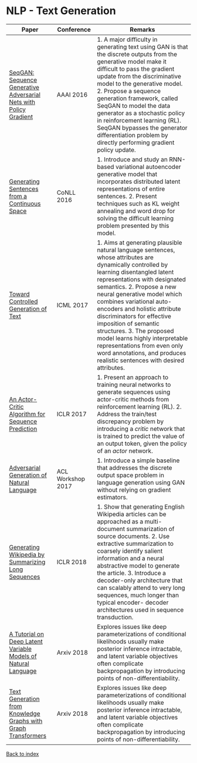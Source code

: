 # NLP - Text Generation
|Paper|Conference|Remarks
|--|--|--|
|[SeqGAN: Sequence Generative Adversarial Nets with Policy Gradient](https://arxiv.org/pdf/1609.05473)|AAAI 2016|1. A major difficulty in generating text using GAN is that the discrete outputs from the generative model make it difficult to pass the gradient update from the discriminative model to the generative model. 2. Propose a sequence generation framework, called SeqGAN to model the data generator as a stochastic policy in reinforcement learning (RL). SeqGAN bypasses the generator differentiation problem by directly performing gradient policy update.|
|[Generating Sentences from a Continuous Space](http://www.aclweb.org/anthology/K16-1002)|CoNLL 2016|1. Introduce and study an RNN-based variational autoencoder generative model that incorporates distributed latent representations of entire sentences. 2. Present techniques such as KL weight annealing and word drop for solving the difficult learning problem presented by this model.|
|[Toward Controlled Generation of Text](https://arxiv.org/pdf/1703.00955)|ICML 2017|1. Aims at generating plausible natural language sentences, whose attributes are dynamically controlled by learning disentangled latent representations with designated semantics. 2. Propose a new neural generative model which combines variational auto-encoders and holistic attribute discriminators for effective imposition of semantic structures. 3. The proposed model learns highly interpretable representations from even only word annotations, and produces realistic sentences with desired attributes.|
|[An Actor-Critic Algorithm for Sequence Prediction](https://arxiv.org/pdf/1607.07086)|ICLR 2017|1. Present an approach to training neural networks to generate sequences using actor-critic methods from reinforcement learning (RL). 2. Address the train/test discrepancy problem by introducing a *critic* network that is trained to predict the value of an output token, given the policy of an *actor* network.|
|[Adversarial Generation of Natural Language](https://arxiv.org/pdf/1705.10929)|ACL Workshop 2017|1. Introduce a simple baseline that addresses the discrete output space problem in language generation using GAN without relying on gradient estimators. |
|[Generating Wikipedia by Summarizing Long Sequences](https://arxiv.org/pdf/1801.10198)|ICLR 2018|1. Show that generating English Wikipedia articles can be approached as a multi-document summarization of source documents. 2. Use extractive summarization to coarsely identify salient information and a neural abstractive model to generate the article. 3. Introduce a decoder-only architecture that can scalably attend to very long sequences, much longer than typical encoder- decoder architectures used in sequence transduction.|
|[A Tutorial on Deep Latent Variable Models of Natural Language](https://arxiv.org/pdf/1812.06834)|Arxiv 2018|Explores issues like deep parameterizations of conditional likelihoods usually make posterior inference intractable, and latent variable objectives often complicate backpropagation by introducing points of non-differentiability.|
|[Text Generation from Knowledge Graphs with Graph Transformers](https://arxiv.org/pdf/1812.06834)|Arxiv 2018|Explores issues like deep parameterizations of conditional likelihoods usually make posterior inference intractable, and latent variable objectives often complicate backpropagation by introducing points of non-differentiability.|


[Back to index](../README.md)
<!--stackedit_data:
eyJoaXN0b3J5IjpbOTk1MDIyMDUxLC01MzIzMjM2NDgsODY3ND
czNzIxXX0=
-->